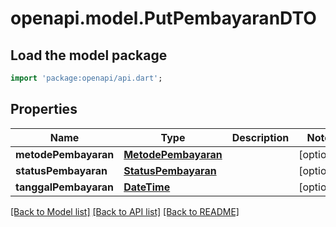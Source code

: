 # openapi.model.PutPembayaranDTO

## Load the model package
```dart
import 'package:openapi/api.dart';
```

## Properties
Name | Type | Description | Notes
------------ | ------------- | ------------- | -------------
**metodePembayaran** | [**MetodePembayaran**](MetodePembayaran.md) |  | [optional] 
**statusPembayaran** | [**StatusPembayaran**](StatusPembayaran.md) |  | [optional] 
**tanggalPembayaran** | [**DateTime**](DateTime.md) |  | [optional] 

[[Back to Model list]](../README.md#documentation-for-models) [[Back to API list]](../README.md#documentation-for-api-endpoints) [[Back to README]](../README.md)



